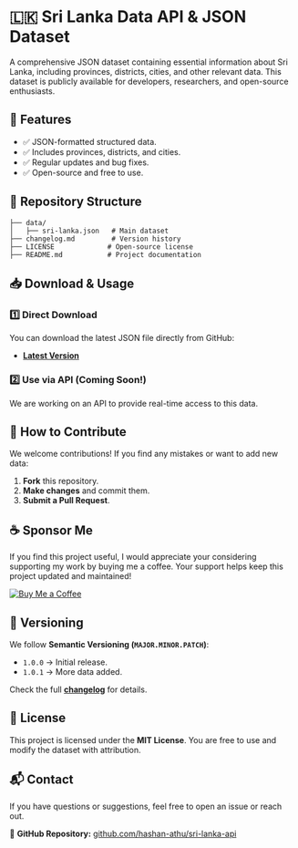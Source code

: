 # 🇱🇰 Sri Lanka Data API & JSON Dataset

A comprehensive JSON dataset containing essential information about Sri Lanka, including provinces, districts, cities, and other relevant data. This dataset is publicly available for developers, researchers, and open-source enthusiasts.

## 📌 Features

- ✅ JSON-formatted structured data.
- ✅ Includes provinces, districts, and cities.
- ✅ Regular updates and bug fixes.
- ✅ Open-source and free to use.

## 📂 Repository Structure

```
├── data/
│   ├── sri-lanka.json   # Main dataset
├── changelog.md         # Version history
├── LICENSE             # Open-source license
├── README.md           # Project documentation
```

## 📥 Download & Usage

### **1️⃣ Direct Download**

You can download the latest JSON file directly from GitHub:

- **[Latest Version](https://github.com/yourusername/sri-lanka-data/releases/latest)**

### **2️⃣ Use via API (Coming Soon!)**

We are working on an API to provide real-time access to this data.

## 🚀 How to Contribute

We welcome contributions! If you find any mistakes or want to add new data:

1. **Fork** this repository.
2. **Make changes** and commit them.
3. **Submit a Pull Request**.

## ☕ Sponsor Me

If you find this project useful, I would appreciate your considering supporting my work by buying me a coffee. Your support helps keep this project updated and maintained!

[![Buy Me a Coffee](https://img.shields.io/badge/Buy%20Me%20a%20Coffee-Support%20My%20Work-orange?style=flat&logo=buy-me-a-coffee)](https://www.buymeacoffee.com/hashan.athuru)

## 📌 Versioning

We follow **Semantic Versioning (`MAJOR.MINOR.PATCH`)**:

- `1.0.0` → Initial release.
- `1.0.1` → More data added.

Check the full **[changelog](changelog.md)** for details.

## 📜 License

This project is licensed under the **MIT License**. You are free to use and modify the dataset with attribution.

## 📬 Contact

If you have questions or suggestions, feel free to open an issue or reach out.

🔗 **GitHub Repository:** [github.com/hashan-athu/sri-lanka-api](https://github.com/hashan-athu/sri-lanka-api)
